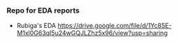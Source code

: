 ### Repo for EDA reports

- Rubiga's EDA
https://drive.google.com/file/d/1Yc85E-M1xl0G63qI5u24wGQJLZhz5x96/view?usp=sharing
